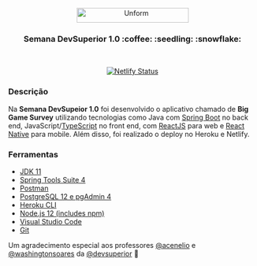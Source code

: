 <p align="center">
  <img src="https://user-images.githubusercontent.com/16638651/93718420-7a8a5e80-fb52-11ea-84ef-dcc4c2632752.png" width="227" height="30" alt="Unform" />
</p>

<h3 align="center">
  Semana DevSuperior 1.0 :coffee: :seedling: :snowflake:
</h3>

<br>

<div align="center">

[![Netlify Status](https://api.netlify.com/api/v1/badges/9f165bb4-021b-4e75-953e-f1096037547e/deploy-status)](https://app.netlify.com/sites/sds1/deploys)

</div>

### Descrição

Na **Semana DevSupeior 1.0** foi desenvolvido o aplicativo chamado de **Big Game Survey** utilizando tecnologias como Java com [Spring Boot](https://spring.io/projects/spring-boot) no back end, JavaScript/[TypeScript](https://www.typescriptlang.org/) no front end, com [ReactJS](https://reactjs.org/) para web e [React Native](https://reactnative.dev/) para mobile. Além disso, foi realizado o deploy no Heroku e Netlify.

### Ferramentas

- [JDK 11](https://adoptopenjdk.net/releases.html)
- [Spring Tools Suite 4](https://spring.io/tools)
- [Postman](https://www.postman.com/downloads/)
- [PostgreSQL 12 e pgAdmin 4](https://www.postgresql.org/download/)
- [Heroku CLI](https://devcenter.heroku.com/articles/heroku-cli)
- [Node.js 12 (includes npm)](https://nodejs.org/en/)
- [Visual Studio Code](https://code.visualstudio.com/)
- [Git](https://git-scm.com/)



Um agradecimento especial aos professores [@acenelio](https://github.com/acenelio) e [@washingtonsoares](https://github.com/washingtonsoares)  da [@devsuperior](https://github.com/devsuperior) :pray:

